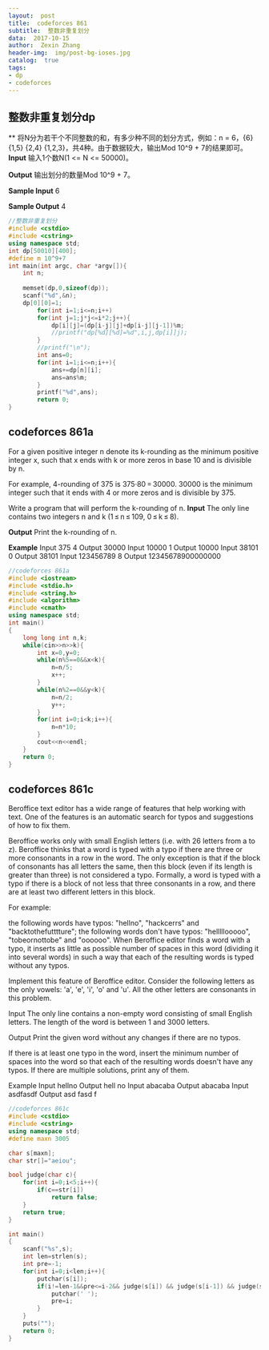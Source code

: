 ```yaml
---
layout:  post
title:  codeforces 861
subtitle:  整数非重复划分
data:  2017-10-15
author:  Zexin Zhang
header-img:  img/post-bg-ioses.jpg
catalog:  true
tags:
- dp
- codeforces
---
```

## 整数非重复划分dp
**
将N分为若干个不同整数的和，有多少种不同的划分方式，例如：n = 6，{6} {1,5} {2,4} {1,2,3}，共4种。由于数据较大，输出Mod 10^9 + 7的结果即可。<br>
**Input**
输入1个数N(1 <= N <= 50000)。

**Output**
输出划分的数量Mod 10^9 + 7。

**Sample Input**
6

**Sample Output**
4

```c++
//整数非重复划分
#include <cstdio>
#include <cstring>
using namespace std;
int dp[50010][400];
#define m 10^9+7
int main(int argc, char *argv[]){
    int n;
	
	memset(dp,0,sizeof(dp));
	scanf("%d",&n);
	dp[0][0]=1;
		for(int i=1;i<=n;i++)
		for(int j=1;j*j<=i*2;j++){
			dp[i][j]=(dp[i-j][j]+dp[i-j][j-1])%m;
			//printf("dp[%d][%d]=%d",i,j,dp[i]]j);
		}
		//printf("\n");
		int ans=0;
		for(int i=1;i<=n;i++){
			ans+=dp[n][i];
			ans=ans%m;
		}
		printf("%d",ans);
		return 0;
}
```

## codeforces 861a
For a given positive integer n denote its k-rounding as the minimum positive integer x, such that x ends with k or more zeros in base 10 and is divisible by n.

For example, 4-rounding of 375 is 375·80 = 30000. 30000 is the minimum integer such that it ends with 4 or more zeros and is divisible by 375.

Write a program that will perform the k-rounding of n.
**Input**
The only line contains two integers n and k (1 ≤ n ≤ 109, 0 ≤ k ≤ 8).

**Output**
Print the k-rounding of n.

**Example**
Input
375 4
Output
30000
Input
10000 1
Output
10000
Input
38101 0
Output
38101
Input
123456789 8
Output
12345678900000000
```c++
//codeforces 861a
#include <iostream>  
#include <stdio.h>  
#include <string.h>  
#include <algorithm>  
#include <cmath>  
using namespace std;  
int main()  
{  
    long long int n,k;  
    while(cin>>n>>k){  
        int x=0,y=0;  
        while(n%5==0&&x<k){  
            n=n/5;  
            x++;  
        }  
        while(n%2==0&&y<k){  
            n=n/2;  
            y++;  
        }  
        for(int i=0;i<k;i++){
        	n=n*10;  
        }  
        cout<<n<<endl;  
    }  
    return 0;  
}  
```

## codeforces 861c
Beroffice text editor has a wide range of features that help working with text. One of the features is an automatic search for typos and suggestions of how to fix them.

Beroffice works only with small English letters (i.e. with 26 letters from a to z). Beroffice thinks that a word is typed with a typo if there are three or more consonants in a row in the word. The only exception is that if the block of consonants has all letters the same, then this block (even if its length is greater than three) is not considered a typo. Formally, a word is typed with a typo if there is a block of not less that three consonants in a row, and there are at least two different letters in this block.

For example:

the following words have typos: "hellno", "hackcerrs" and "backtothefutttture";
the following words don't have typos: "helllllooooo", "tobeornottobe" and "oooooo".
When Beroffice editor finds a word with a typo, it inserts as little as possible number of spaces in this word (dividing it into several words) in such a way that each of the resulting words is typed without any typos.

Implement this feature of Beroffice editor. Consider the following letters as the only vowels: 'a', 'e', 'i', 'o' and 'u'. All the other letters are consonants in this problem.

Input
The only line contains a non-empty word consisting of small English letters. The length of the word is between 1 and 3000 letters.

Output
Print the given word without any changes if there are no typos.

If there is at least one typo in the word, insert the minimum number of spaces into the word so that each of the resulting words doesn't have any typos. If there are multiple solutions, print any of them.

Example
Input
hellno
Output
hell no 
Input
abacaba
Output
abacaba 
Input
asdfasdf
Output
asd fasd f 
```c++
//codeforces 861c
#include <cstdio>
#include <cstring>
using namespace std;
#define maxn 3005

char s[maxn];
char str[]="aeiou";

bool judge(char c){
    for(int i=0;i<5;i++){
        if(c==str[i])
            return false;
    }
    return true;
}

int main()
{
    scanf("%s",s);
    int len=strlen(s);
    int pre=-1;
    for(int i=0;i<len;i++){
        putchar(s[i]);
        if(i!=len-1&&pre<=i-2&& judge(s[i]) && judge(s[i-1]) && judge(s[i+1])&& (s[i]!=s[i-1]||s[i]!=s[i+1]||s[i-1]!=s[i+1]) ){//判断三个字符不相同且为元音 
            putchar(' ');
            pre=i;
        }
    }
    puts("");
    return 0;
}
```
